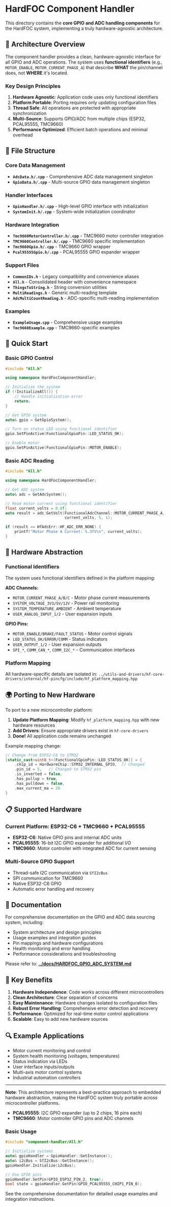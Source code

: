 # HardFOC Component Handler

This directory contains the **core GPIO and ADC handling components** for the HardFOC system, implementing a truly hardware-agnostic architecture.

## 🎯 Architecture Overview

The component handler provides a clean, hardware-agnostic interface for all GPIO and ADC operations. The system uses **functional identifiers** (e.g., `MOTOR_ENABLE`, `MOTOR_CURRENT_PHASE_A`) that describe **WHAT** the pin/channel does, not **WHERE** it's located.

### Key Design Principles

1. **Hardware Agnostic**: Application code uses only functional identifiers
2. **Platform Portable**: Porting requires only updating configuration files
3. **Thread Safe**: All operations are protected with appropriate synchronization
4. **Multi-Source**: Supports GPIO/ADC from multiple chips (ESP32, PCAL95555, TMC9660)
5. **Performance Optimized**: Efficient batch operations and minimal overhead

## 📁 File Structure

### Core Data Management
- **`AdcData.h/.cpp`** - Comprehensive ADC data management singleton
- **`GpioData.h/.cpp`** - Multi-source GPIO data management singleton

### Handler Interfaces
- **`GpioHandler.h/.cpp`** - High-level GPIO interface with initialization
- **`SystemInit.h/.cpp`** - System-wide initialization coordinator

### Hardware Integration
- **`Tmc9660MotorController.h/.cpp`** - TMC9660 motor controller integration
- **`TMC9660Controller.h/.cpp`** - TMC9660 specific implementation
- **`Tmc9660Gpio.h/.cpp`** - TMC9660 GPIO wrapper
- **`Pcal95555Gpio.h/.cpp`** - PCAL95555 GPIO expander wrapper

### Support Files
- **`CommonIDs.h`** - Legacy compatibility and convenience aliases
- **`All.h`** - Consolidated header with convenience namespace
- **`ThingsToString.h`** - String conversion utilities
- **`MultiReadings.h`** - Generic multi-reading template
- **`AdcMultiCountReading.h`** - ADC-specific multi-reading implementation

### Examples
- **`ExampleUsage.cpp`** - Comprehensive usage examples
- **`Tmc9660Example.cpp`** - TMC9660-specific examples

## 🚀 Quick Start

### Basic GPIO Control
```cpp
#include "All.h"

using namespace HardFocComponentHandler;

// Initialize the system
if (!InitializeAll()) {
    // Handle initialization error
    return;
}

// Get GPIO system
auto& gpio = GetGpioSystem();

// Turn on status LED using functional identifier
gpio.SetPinActive(FunctionalGpioPin::LED_STATUS_OK);

// Enable motor
gpio.SetPinActive(FunctionalGpioPin::MOTOR_ENABLE);
```

### Basic ADC Reading
```cpp
#include "All.h"

using namespace HardFocComponentHandler;

// Get ADC system
auto& adc = GetAdcSystem();

// Read motor current using functional identifier
float current_volts = 0.0f;
auto result = adc.GetVolt(FunctionalAdcChannel::MOTOR_CURRENT_PHASE_A, 
                          current_volts, 5, 1);

if (result == HfAdcErr::HF_ADC_ERR_NONE) {
    printf("Motor Phase A Current: %.3fV\n", current_volts);
}
```

## 🔧 Hardware Abstraction

### Functional Identifiers

The system uses functional identifiers defined in the platform mapping:

**ADC Channels:**
- `MOTOR_CURRENT_PHASE_A/B/C` - Motor phase current measurements
- `SYSTEM_VOLTAGE_3V3/5V/12V` - Power rail monitoring
- `SYSTEM_TEMPERATURE_AMBIENT` - Ambient temperature
- `USER_ANALOG_INPUT_1/2` - User expansion inputs

**GPIO Pins:**
- `MOTOR_ENABLE/BRAKE/FAULT_STATUS` - Motor control signals
- `LED_STATUS_OK/ERROR/COMM` - Status indicators  
- `USER_OUTPUT_1/2` - User expansion outputs
- `SPI_*`, `COMM_CAN_*`, `COMM_I2C_*` - Communication interfaces

### Platform Mapping

All hardware-specific details are isolated in:
`../utils-and-drivers/hf-core-drivers/internal/hf-pincfg/include/hf_platform_mapping.hpp`

## 🌍 Porting to New Hardware

To port to a new microcontroller platform:

1. **Update Platform Mapping**: Modify `hf_platform_mapping.hpp` with new hardware resources
2. **Add Drivers**: Ensure appropriate drivers exist in `hf-core-drivers`
3. **Done!** All application code remains unchanged

Example mapping change:
```cpp
// Change from ESP32-C6 to STM32
[static_cast<uint8_t>(FunctionalGpioPin::LED_STATUS_OK)] = {
    .chip_id = HardwareChip::STM32_INTERNAL_GPIO,  // Changed
    .pin_id = 5,   // Changed to STM32 pin
    .is_inverted = false,
    .has_pullup = true,
    .has_pulldown = false,
    .max_current_ma = 20
}
```

## 📋 Supported Hardware

### Current Platform: ESP32-C6 + TMC9660 + PCAL95555

- **ESP32-C6**: Native GPIO pins and internal ADC units
- **PCAL95555**: 16-bit I2C GPIO expander for additional I/O
- **TMC9660**: Motor controller with integrated ADC for current sensing

### Multi-Source GPIO Support
- Thread-safe I2C communication via `SfI2cBus`
- SPI communication for TMC9660
- Native ESP32-C6 GPIO
- Automatic error handling and recovery

## 📖 Documentation

For comprehensive documentation on the GPIO and ADC data sourcing system, including:
- System architecture and design principles
- Usage examples and integration guides
- Pin mappings and hardware configurations  
- Health monitoring and error handling
- Performance considerations and troubleshooting

Please refer to: **[../docs/HARDFOC_GPIO_ADC_SYSTEM.md](../docs/HARDFOC_GPIO_ADC_SYSTEM.md)**

## 🎯 Key Benefits

1. **Hardware Independence**: Code works across different microcontrollers
2. **Clean Architecture**: Clear separation of concerns
3. **Easy Maintenance**: Hardware changes isolated to configuration files
4. **Robust Error Handling**: Comprehensive error detection and recovery
5. **Performance**: Optimized for real-time motor control applications
6. **Scalable**: Easy to add new hardware sources

## 🔍 Example Applications

- Motor current monitoring and control
- System health monitoring (voltages, temperatures)
- Status indication via LEDs
- User interface inputs/outputs
- Multi-axis motor control systems
- Industrial automation controllers

---

**Note**: This architecture represents a best-practice approach to embedded hardware abstraction, making the HardFOC system truly portable across microcontroller platforms.
- **PCAL95555**: I2C GPIO expander (up to 2 chips, 16 pins each)
- **TMC9660**: Motor controller GPIO pins and ADC channels

### Basic Usage
```cpp
#include "component-handler/All.h"

// Initialize systems
auto& gpioHandler = GpioHandler::GetInstance();
auto& i2cBus = SfI2cBus::GetInstance();
gpioHandler.Initialize(i2cBus);

// Use GPIO pins
gpioHandler.SetPin(GPIO_ESP32_PIN_2, true);
bool state = gpioHandler.GetPin(GPIO_PCAL95555_CHIP1_PIN_0);
```

See the comprehensive documentation for detailed usage examples and integration instructions.
